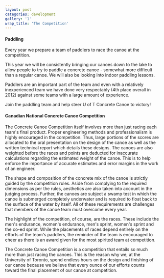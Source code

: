 ```yaml
---
layout: post
categories: development
gallery: '1'
wrap_title: 'The Competition'
---
```


#### Paddling

Every year we prepare a team of paddlers to race the canoe at the competition.

This year we will be consistently bringing our canoes down to the lake to allow people to try to paddle a concrete canoe - somewhat more difficult than a regular canoe. We will also be looking into indoor paddling lessons.

Paddlers are an important part of the team and even with a relatively inexperienced team we have done very respectably (4th place overall in 2012) against some teams with a large amount of experience.

Join the paddling team and help steer U of T Concrete Canoe to victory!

#### Canadian National Concrete Canoe Competition

The Concrete Canoe Competition itself involves more than just racing each team's final product. Proper engineering methods and professionalism is highly encouraged in the competition. Thus, large portions of the scores are allocated to the oral presentation on the design of the canoe as well as the written technical report which details these designs. The canoes are also weighted before the races and points are deducted for inaccurate calculations regarding the estimated weight of the canoe. This is to help enforce the importance of accurate estimates and error margins in the work of an engineer.

The shape and composition of the concrete mix of the canoe is strictly guided by the competition rules. Aside from complying to the required dimensions as per the rules, aesthetics are also taken into account in the judging process. Further, the canoes are subject a swamp test in which the canoe is submerged completely underwater and is required to float back to the surface of the water by itself. All of these requirements are challenges that members of the canoe team must overcome every year.


The highlight of the competition, of course, are the races. These include the men's endurance, women's endurance, men's sprint, women's sprint and the co-ed sprint. While the placements of races depend entirely on the efforts of the team's paddlers, the reminder of the team is encouraged to cheer as there is an award given for the most spirited team at competition.

The Concrete Canoe Competition is a competition that entails so much more than just racing the canoes. This is the reason why we, at the University of Toronto, spend endless hours on the design and finishing of our canoe because we believe that every ounce of our efforts counts toward the final placement of our canoe at competition. 
